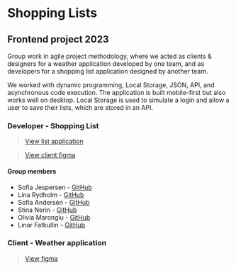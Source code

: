 # Shopping Lists


## Frontend project 2023
Group work in agile project methodology, where we acted as clients & designers for a weather application developed by one team, and as developers for a shopping list application designed by another team.

We worked with dynamic programming, Local Storage, JSON, API, and asynchronous code execution. The application is built mobile-first but also works well on desktop. Local Storage is used to simulate a login and allow a user to save their lists, which are stored in an API.


### Developer - Shopping List

>[View list application](https://stormstina.github.io/my-lists/index.html)

>[View client figma](https://www.figma.com/file/Fx5Q08Cu7ur9vLCdJFuBRV/Grupp-A?node-id=0%3A1&t=nmtMQwu65k3cRswL-1)  


#### Group members 

* Sofia Jespersen - [GitHub](https://github.com/sofiaje)
* Lina Rydholm - [GitHub](https://github.com/linarydholm)
* Sofia Andersén - [GitHub](https://github.com/Fiaevanna)
* Stina Nerin - [GitHub](https://github.com/stormstina)
* Olivia Marongiu - [GitHub](https://github.com/manqoloco)
* Linar Fatkullin - [GitHub](https://github.com/LF-Creator)


### Client - Weather application

>[View figma](https://www.figma.com/file/6fLEigvmoPQB0ugKSNf10X/Grupp-d?node-id=0%3A1&t=Q0UHSyiAWfiuBcUi-1)

